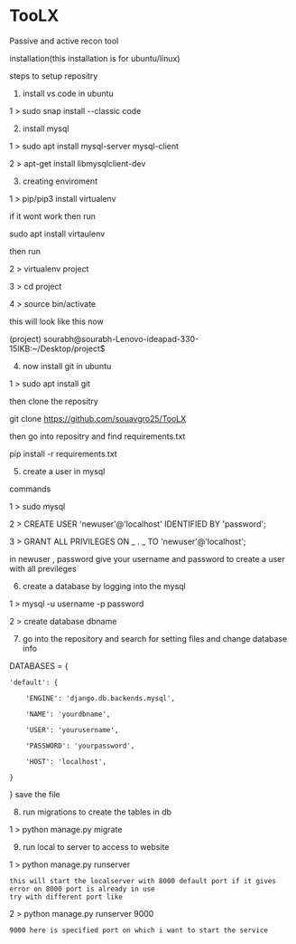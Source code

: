 # TooLX

Passive and active recon tool

installation(this installation is for ubuntu/linux)

steps to setup repositry

1. install vs code in ubuntu

1 > sudo snap install --classic code

2. install mysql

1 > sudo apt install mysql-server mysql-client

2 > apt-get install libmysqlclient-dev

3. creating enviroment

1 > pip/pip3 install virtualenv

if it wont work then run

sudo apt install virtaulenv

then run

2 > virtualenv project

3 > cd project

4 > source bin/activate

this will look like this now

(project) sourabh@sourabh-Lenovo-ideapad-330-15IKB:~/Desktop/project$

4. now install git in ubuntu

1 > sudo apt install git

then clone the repositry

git clone https://github.com/souavgro25/TooLX

then go into repositry and find requirements.txt

pip install -r requirements.txt

5. create a user in mysql

commands

1 > sudo mysql

2 > CREATE USER 'newuser'@'localhost' IDENTIFIED BY 'password';

3 > GRANT ALL PRIVILEGES ON _ . _ TO 'newuser'@'localhost';

in newuser , password give your username and password to create a user with all previleges

6. create a database by logging into the mysql

1 > mysql -u username -p password

2 > create database dbname

7. go into the repository and search for setting files and change database info

DATABASES = {

    'default': {

        'ENGINE': 'django.db.backends.mysql',

        'NAME': 'yourdbname',

        'USER': 'yourusername',

        'PASSWORD': 'yourpassword',

        'HOST': 'localhost',

    }

}
save the file

8. run migrations to create the tables in db

1 > python manage.py migrate

9. run local to server to access to website

1 > python manage.py runserver

    this will start the localserver with 8000 default port if it gives error on 8000 port is already in use
    try with different port like

2 > python manage.py runserver 9000

    9000 here is specified port on which i want to start the service
